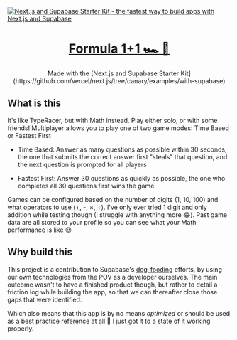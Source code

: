 <a href="https://formula-1-plus-1.vercel.app//">
  <img alt="Next.js and Supabase Starter Kit - the fastest way to build apps with Next.js and Supabase" src="https://formula-1-plus-1.vercel.app/opengraph-image.png">
  <h1 align="center">Formula 1+1 🏎️ 🧮</h1>
</a>

<p align="center">
  Made with the [Next.js and Supabase Starter Kit](https://github.com/vercel/next.js/tree/canary/examples/with-supabase)
</p>

## What is this

It's like TypeRacer, but with Math instead. Play either solo, or with some friends! Multiplayer allows you to play one of two game modes: Time Based or Fastest First

- Time Based: Answer as many questions as possible within 30 seconds, the one that submits the correct answer first "steals" that question, and the next question is prompted for all players

- Fastest First: Answer 30 questions as quickly as possible, the one who completes all 30 questions first wins the game

Games can be configured based on the number of digits (1, 10, 100) and what operators to use (+, -, ×, ÷). I've only ever tried 1 digit and only addition while testing though (I struggle with anything more 😂). Past game data are all stored to your profile so you can see what your Math performance is like 😉

## Why build this

This project is a contribution to Supabase's [dog-fooding](https://en.wikipedia.org/wiki/Eating_your_own_dog_food) efforts, by using our own technologies from the POV as a developer ourselves. The main outcome wasn't to have a finished product though, but rather to detail a friction log while building the app, so that we can thereafter close those gaps that were identified.

Which also means that this app is by no means _optimized_ or should be used as a best practice reference at all 😬 I just got it to a state of it working properly.
